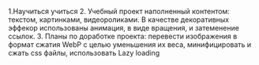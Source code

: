 1.Научиться учиться
2. Учебный проект наполненный контентом: текстом, картинками, видеороликами. В качестве декоративных эффекор использованы анимация, в виде вращения, и затеменение ссылок.
3. Планы по доработке проекта: перевести изображения в формат сжатия WebP с целью уменьшения их веса, минифицировать и сжать css файлы, использовать Lazy loading
